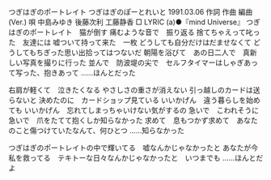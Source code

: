 
つぎはぎのポートレイト
つぎはぎのぽーとれいと
1991.03.06
作詞  作曲  編曲 (Ver.)   唄
中島みゆき   後藤次利        工藤静香
□ LYRIC (a)●『mind Universe』
つぎはぎのポートレイト　猫が倒す
痛むような音で　振り返る
捨てちゃえって叱った　友達には
嘘ついて持って来た　一枚
どうしても自分だけはだませなくて
どうしてもちぎった思い出拾ってはつないだ
朝陽を浴びて　あの日二人で　真新しい写真を撮りに行った
並んで　防波堤の尖で　セルフタイマーはしゃぎあって写った、抱きあって
……ほんとだった

右肩が軽くて　泣きたくなる
やさしさの重さが消えない
引っ越しのカードは送らないと
決めたのに　カードショップ見ている
いいかげん　違う暮らしを始めても
いいかげん　忘れてしまっちゃいけない気がするの
急いで　こわれそうに急いで　爪をたてて抱くしか知らなかった
求めて　息もつかず求めて　あなたのこと傷つけていたなんて、何ひとつ
……知らなかった

つぎはぎのポートレイトの中で輝いてる　嘘なんかじゃなかったと
あなたが今私を救ってる　テキトーな日々なんかじゃなかったと　いつまでも
……ほんとだよ